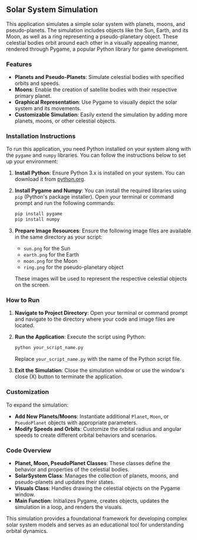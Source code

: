 ## Solar System Simulation

This application simulates a simple solar system with planets, moons, and pseudo-planets. The simulation includes objects like the Sun, Earth, and its Moon, as well as a ring representing a pseudo-planetary object. These celestial bodies orbit around each other in a visually appealing manner, rendered through Pygame, a popular Python library for game development.

### Features

- **Planets and Pseudo-Planets**: Simulate celestial bodies with specified orbits and speeds.
- **Moons**: Enable the creation of satellite bodies with their respective primary planet.
- **Graphical Representation**: Use Pygame to visually depict the solar system and its movements.
- **Customizable Simulation**: Easily extend the simulation by adding more planets, moons, or other celestial objects.

### Installation Instructions

To run this application, you need Python installed on your system along with the `pygame` and `numpy` libraries. You can follow the instructions below to set up your environment:

1. **Install Python**: Ensure Python 3.x is installed on your system. You can download it from [python.org](https://www.python.org/downloads/).

2. **Install Pygame and Numpy**:
   You can install the required libraries using `pip` (Python's package installer). Open your terminal or command prompt and run the following commands:

   ```bash
   pip install pygame
   pip install numpy
   ```

3. **Prepare Image Resources**:
   Ensure the following image files are available in the same directory as your script:
   - `sun.png` for the Sun
   - `earth.png` for the Earth
   - `moon.png` for the Moon
   - `ring.png` for the pseudo-planetary object

   These images will be used to represent the respective celestial objects on the screen.

### How to Run

1. **Navigate to Project Directory**:
    Open your terminal or command prompt and navigate to the directory where your code and image files are located.

2. **Run the Application**:
   Execute the script using Python:

   ```bash
   python your_script_name.py
   ```

   Replace `your_script_name.py` with the name of the Python script file.

3. **Exit the Simulation**:
   Close the simulation window or use the window's close (X) button to terminate the application.

### Customization

To expand the simulation:

- **Add New Planets/Moons**: Instantiate additional `Planet`, `Moon`, or `PseudoPlanet` objects with appropriate parameters.
- **Modify Speeds and Orbits**: Customize the orbital radius and angular speeds to create different orbital behaviors and scenarios.

### Code Overview

- **Planet, Moon, PseudoPlanet Classes**: These classes define the behavior and properties of the celestial bodies.
- **SolarSystem Class**: Manages the collection of planets, moons, and pseudo-planets and updates their states.
- **Visuals Class**: Handles drawing the celestial objects on the Pygame window.
- **Main Function**: Initializes Pygame, creates objects, updates the simulation in a loop, and renders the visuals.

This simulation provides a foundational framework for developing complex solar system models and serves as an educational tool for understanding orbital dynamics.